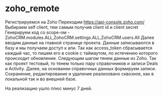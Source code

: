 # zoho_remote
Регистрируемся на Zoho
Переходим https://api-console.zoho.com/
Выбираем self client, тем самым получив client id и client secret
Генерируем код со scope-ом - ZohoCRM.modules.ALL,ZohoCRM.settings.ALL,ZohoCRM.users.All 
Далее вводим данные на главной странице проекта. 
Данные записываются в базу и мы получаем доступ к апи.
Так как access_token сбрасывается каждый час, то пишем его в cookie с таймаутом, по истечению которого происходит обновление.
Следующим шагом тянем данные из Zoho. 
Так как проект тестовый, то тянем только пару справочников и записи Deals и Activity.
Далее, на основании справочных данных формируем записи. 
Сохранение, редактирование и удаление реализовано сквозное, как в локальной так и во внешней базе. 

На реализацию ушло плюс минус 7 дней. 

